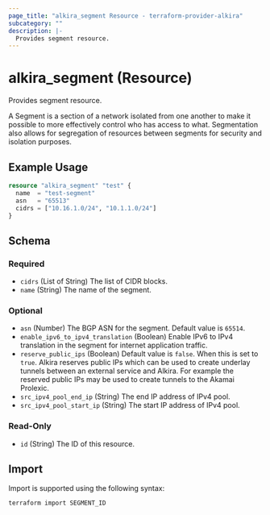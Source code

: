 ```yaml
---
page_title: "alkira_segment Resource - terraform-provider-alkira"
subcategory: ""
description: |-
  Provides segment resource.
---
```


# alkira_segment (Resource)

Provides segment resource.

A Segment is a section of a network isolated from one another to make it possible
to more effectively control who has access to what. Segmentation also allows for
segregation of resources between segments for security and isolation purposes.

## Example Usage

```terraform
resource "alkira_segment" "test" {
  name  = "test-segment"
  asn   = "65513"
  cidrs = ["10.16.1.0/24", "10.1.1.0/24"]
}
```

<!-- schema generated by tfplugindocs -->
## Schema

### Required

- `cidrs` (List of String) The list of CIDR blocks.
- `name` (String) The name of the segment.

### Optional

- `asn` (Number) The BGP ASN for the segment. Default value is `65514`.
- `enable_ipv6_to_ipv4_translation` (Boolean) Enable IPv6 to IPv4 translation in the segment for internet application traffic.
- `reserve_public_ips` (Boolean) Default value is `false`. When this is set to `true`. Alkira reserves public IPs which can be used to create underlay tunnels between an external service and Alkira. For example the reserved public IPs may be used to create tunnels to the Akamai Prolexic.
- `src_ipv4_pool_end_ip` (String) The end IP address of IPv4 pool.
- `src_ipv4_pool_start_ip` (String) The start IP address of IPv4 pool.

### Read-Only

- `id` (String) The ID of this resource.

## Import

Import is supported using the following syntax:

```shell
terraform import SEGMENT_ID
```
